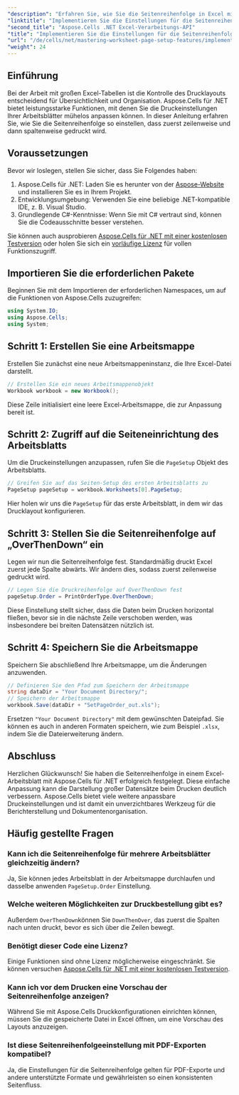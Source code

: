 ```yaml
---
"description": "Erfahren Sie, wie Sie die Seitenreihenfolge in Excel mit Aspose.Cells für .NET konfigurieren. Diese Schritt-für-Schritt-Anleitung zeigt, wie Sie zuerst zeilenweise und dann spaltenweise drucken, um sicherzustellen, dass Ihre großen Tabellen übersichtlich auf dem Papier erscheinen."
"linktitle": "Implementieren Sie die Einstellungen für die Seitenreihenfolge im Arbeitsblatt"
"second_title": "Aspose.Cells .NET Excel-Verarbeitungs-API"
"title": "Implementieren Sie die Einstellungen für die Seitenreihenfolge im Arbeitsblatt"
"url": "/de/cells/net/mastering-worksheet-page-setup-features/implement-page-order-settings/"
"weight": 24
---
```


## Einführung

Bei der Arbeit mit großen Excel-Tabellen ist die Kontrolle des Drucklayouts entscheidend für Übersichtlichkeit und Organisation. Aspose.Cells für .NET bietet leistungsstarke Funktionen, mit denen Sie die Druckeinstellungen Ihrer Arbeitsblätter mühelos anpassen können. In dieser Anleitung erfahren Sie, wie Sie die Seitenreihenfolge so einstellen, dass zuerst zeilenweise und dann spaltenweise gedruckt wird.

## Voraussetzungen

Bevor wir loslegen, stellen Sie sicher, dass Sie Folgendes haben:

1. Aspose.Cells für .NET: Laden Sie es herunter von der [Aspose-Website](https://releases.aspose.com/cells/net/) und installieren Sie es in Ihrem Projekt.
2. Entwicklungsumgebung: Verwenden Sie eine beliebige .NET-kompatible IDE, z. B. Visual Studio.
3. Grundlegende C#-Kenntnisse: Wenn Sie mit C# vertraut sind, können Sie die Codeausschnitte besser verstehen.

Sie können auch ausprobieren [Aspose.Cells für .NET mit einer kostenlosen Testversion](https://releases.aspose.com/) oder holen Sie sich ein [vorläufige Lizenz](https://purchase.aspose.com/temporary-license/) für vollen Funktionszugriff.

## Importieren Sie die erforderlichen Pakete

Beginnen Sie mit dem Importieren der erforderlichen Namespaces, um auf die Funktionen von Aspose.Cells zuzugreifen:

```csharp
using System.IO;
using Aspose.Cells;
using System;
```

## Schritt 1: Erstellen Sie eine Arbeitsmappe

Erstellen Sie zunächst eine neue Arbeitsmappeninstanz, die Ihre Excel-Datei darstellt.

```csharp
// Erstellen Sie ein neues Arbeitsmappenobjekt
Workbook workbook = new Workbook();
```

Diese Zeile initialisiert eine leere Excel-Arbeitsmappe, die zur Anpassung bereit ist.

## Schritt 2: Zugriff auf die Seiteneinrichtung des Arbeitsblatts

Um die Druckeinstellungen anzupassen, rufen Sie die `PageSetup` Objekt des Arbeitsblatts.

```csharp
// Greifen Sie auf das Seiten-Setup des ersten Arbeitsblatts zu
PageSetup pageSetup = workbook.Worksheets[0].PageSetup;
```

Hier holen wir uns die `PageSetup` für das erste Arbeitsblatt, in dem wir das Drucklayout konfigurieren.

## Schritt 3: Stellen Sie die Seitenreihenfolge auf „OverThenDown“ ein

Legen wir nun die Seitenreihenfolge fest. Standardmäßig druckt Excel zuerst jede Spalte abwärts. Wir ändern dies, sodass zuerst zeilenweise gedruckt wird.

```csharp
// Legen Sie die Druckreihenfolge auf OverThenDown fest
pageSetup.Order = PrintOrderType.OverThenDown;
```

Diese Einstellung stellt sicher, dass die Daten beim Drucken horizontal fließen, bevor sie in die nächste Zeile verschoben werden, was insbesondere bei breiten Datensätzen nützlich ist.

## Schritt 4: Speichern Sie die Arbeitsmappe

Speichern Sie abschließend Ihre Arbeitsmappe, um die Änderungen anzuwenden.

```csharp
// Definieren Sie den Pfad zum Speichern der Arbeitsmappe
string dataDir = "Your Document Directory/";
// Speichern der Arbeitsmappe
workbook.Save(dataDir + "SetPageOrder_out.xls");
```

Ersetzen `"Your Document Directory"` mit dem gewünschten Dateipfad. Sie können es auch in anderen Formaten speichern, wie zum Beispiel `.xlsx`, indem Sie die Dateierweiterung ändern.

## Abschluss

Herzlichen Glückwunsch! Sie haben die Seitenreihenfolge in einem Excel-Arbeitsblatt mit Aspose.Cells für .NET erfolgreich festgelegt. Diese einfache Anpassung kann die Darstellung großer Datensätze beim Drucken deutlich verbessern. Aspose.Cells bietet viele weitere anpassbare Druckeinstellungen und ist damit ein unverzichtbares Werkzeug für die Berichterstellung und Dokumentenorganisation.

## Häufig gestellte Fragen

### Kann ich die Seitenreihenfolge für mehrere Arbeitsblätter gleichzeitig ändern?

Ja, Sie können jedes Arbeitsblatt in der Arbeitsmappe durchlaufen und dasselbe anwenden `PageSetup.Order` Einstellung.

### Welche weiteren Möglichkeiten zur Druckbestellung gibt es?

Außerdem `OverThenDown`können Sie `DownThenOver`, das zuerst die Spalten nach unten druckt, bevor es sich über die Zeilen bewegt.

### Benötigt dieser Code eine Lizenz?

Einige Funktionen sind ohne Lizenz möglicherweise eingeschränkt. Sie können versuchen [Aspose.Cells für .NET mit einer kostenlosen Testversion](https://releases.aspose.com/).

### Kann ich vor dem Drucken eine Vorschau der Seitenreihenfolge anzeigen?

Während Sie mit Aspose.Cells Druckkonfigurationen einrichten können, müssen Sie die gespeicherte Datei in Excel öffnen, um eine Vorschau des Layouts anzuzeigen.

### Ist diese Seitenreihenfolgeeinstellung mit PDF-Exporten kompatibel?

Ja, die Einstellungen für die Seitenreihenfolge gelten für PDF-Exporte und andere unterstützte Formate und gewährleisten so einen konsistenten Seitenfluss.